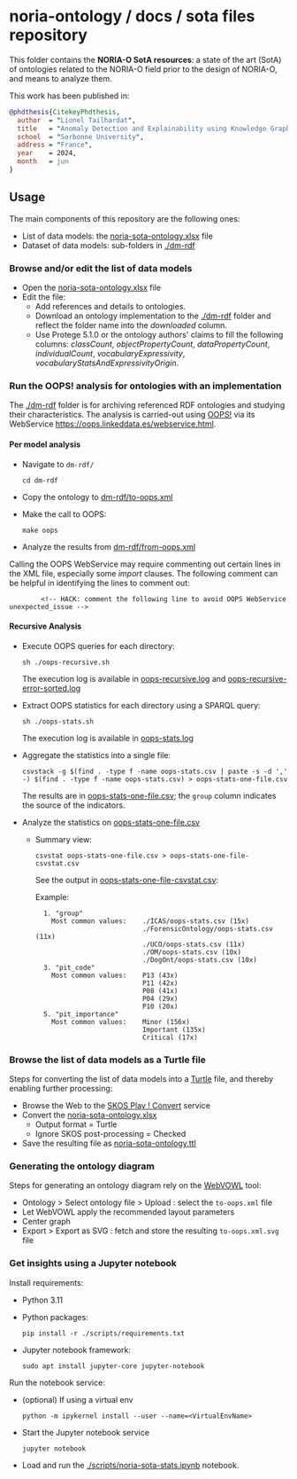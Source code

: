 # noria-ontology / docs / sota files repository

This folder contains the **NORIA-O SotA resources**: a state of the art (SotA) of ontologies related to the NORIA-O field prior to the design of NORIA-O, and means to analyze them.

This work has been published in:

```bibtex
@phdthesis{CitekeyPhdthesis,
  author  = "Lionel Tailhardat",
  title   = "Anomaly Detection and Explainability using Knowledge Graph Embeddings: Application to Cyber Security",
  school  = "Sorbonne University",
  address = "France",
  year    = 2024,
  month   = jun
}
```

## Usage

The main components of this repository are the following ones:

* List of data models: the [noria-sota-ontology.xlsx](noria-sota-ontology.xlsx) file
* Dataset of data models: sub-folders in [./dm-rdf](./dm-rdf)

### Browse and/or edit the list of data models

* Open the [noria-sota-ontology.xlsx](noria-sota-ontology.xlsx) file
* Edit the file:
  * Add references and details to ontologies.
  * Download an ontology implementation to the [./dm-rdf](./dm-rdf) folder and reflect the folder name into the *downloaded* column.
  * Use Protege 5.1.0 or the ontology authors' claims to fill the following columns: *classCount*, *objectPropertyCount*, *dataPropertyCount*, *individualCount*, *vocabularyExpressivity*, *vocabularyStatsAndExpressivityOrigin*.

### Run the OOPS! analysis for ontologies with an implementation

The [./dm-rdf](./dm-rdf) folder is for archiving referenced RDF ontologies and studying their characteristics.
The analysis is carried-out using [OOPS!](https://oops.linkeddata.es/) via its WebService https://oops.linkeddata.es/webservice.html.

#### Per model analysis

* Navigate to `dm-rdf/`

    ```shell
    cd dm-rdf
    ```

* Copy the ontology to [dm-rdf/to-oops.xml](dm-rdf/to-oops.xml)
* Make the call to OOPS:

    ```shell
    make oops
    ```
* Analyze the results from [dm-rdf/from-oops.xml](dm-rdf/from-oops.xml)

Calling the OOPS WebService may require commenting out certain lines in the XML file, especially some *import* clauses.
The following comment can be helpful in identifying the lines to comment out:
```
        <!-- HACK: comment the following line to avoid OOPS WebService unexpected_issue -->
```

#### Recursive Analysis

* Execute OOPS queries for each directory:

  ```shell
  sh ./oops-recursive.sh
  ```

  The execution log is available in [oops-recursive.log](dm-rdf%2Foops-recursive.log) and [oops-recursive-error-sorted.log](dm-rdf%2Foops-recursive-error-sorted.log)

* Extract OOPS statistics for each directory using a SPARQL query:

  ```shell
  sh ./oops-stats.sh
  ```

  The execution log is available in [oops-stats.log](dm-rdf%2Foops-stats.log)

* Aggregate the statistics into a single file:

  ```shell
  csvstack -g $(find . -type f -name oops-stats.csv | paste -s -d ',' -) $(find . -type f -name oops-stats.csv) > oops-stats-one-file.csv
  ```

  The results are in [oops-stats-one-file.csv](dm-rdf%2Foops-stats-one-file.csv); the `group` column indicates the source of the indicators.

* Analyze the statistics on [oops-stats-one-file.csv](dm-rdf%2Foops-stats-one-file.csv)
  * Summary view:

    ```shell
    csvstat oops-stats-one-file.csv > oops-stats-one-file-csvstat.csv
    ```

    See the output in [oops-stats-one-file-csvstat.csv](dm-rdf%2Foops-stats-one-file-csvstat.csv):

    Example:

    ```
      1. "group"
        Most common values:    ./ICAS/oops-stats.csv (15x)
                               ./ForensicOntology/oops-stats.csv (11x)
                               ./UCO/oops-stats.csv (11x)
                               ./OM/oops-stats.csv (10x)
                               ./DogOnt/oops-stats.csv (10x)
      3. "pit_code"
        Most common values:    P13 (43x)
                               P11 (42x)
                               P08 (41x)
                               P04 (29x)
                               P10 (20x)
      5. "pit_importance"
        Most common values:    Minor (156x)
                               Important (135x)
                               Critical (17x)
    ```


### Browse the list of data models as a Turtle file

Steps for converting the list of data models into a [Turtle](https://www.w3.org/TR/turtle/) file, and thereby enabling further processing:

* Browse the Web to the [SKOS Play ! Convert](https://skos-play.sparna.fr/play/convert) service
* Convert the [noria-sota-ontology.xlsx](noria-sota-ontology.xlsx)
  * Output format = Turtle
  * Ignore SKOS post-processing = Checked
* Save the resulting file as [noria-sota-ontology.ttl](noria-sota-ontology.ttl)

### Generating the ontology diagram

Steps for generating an ontology diagram rely on the [WebVOWL](https://github.com/VisualDataWeb/WebVOWL) tool:

* Ontology > Select ontology file > Upload : select the `to-oops.xml` file
* Let WebVOWL apply the recommended layout parameters
* Center graph
* Export > Export as SVG : fetch and store the resulting `to-oops.xml.svg` file

### Get insights using a Jupyter notebook

Install requirements:

* Python 3.11
* Python packages:

  ```shell
  pip install -r ./scripts/requirements.txt
  ```

* Jupyter notebook framework:

  ```shell
  sudo apt install jupyter-core jupyter-notebook
  ```

Run the notebook service:

* (optional) If using a virtual env

  ```shell
  python -m ipykernel install --user --name=<VirtualEnvName>
  ```
* Start the Jupyter notebook service

  ```shell
  jupyter notebook
  ```

* Load and run the [./scripts/noria-sota-stats.ipynb](./scripts/noria-sota-stats.ipynb) notebook.
